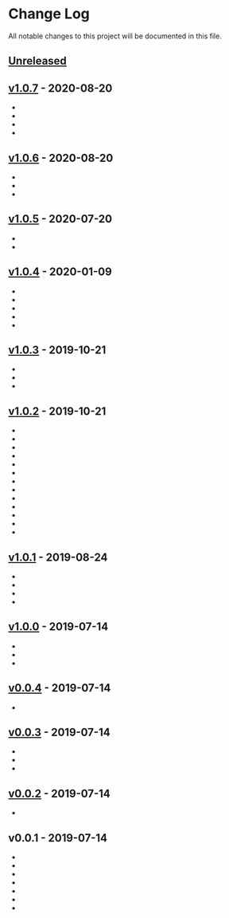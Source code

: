 # Change Log

All notable changes to this project will be documented in this file.

<a name="unreleased"></a>
## [Unreleased]



<a name="v1.0.7"></a>
## [v1.0.7] - 2020-08-20

- 
- 
- 
- 


<a name="v1.0.6"></a>
## [v1.0.6] - 2020-08-20

- 
- 
- 


<a name="v1.0.5"></a>
## [v1.0.5] - 2020-07-20

- 
- 


<a name="v1.0.4"></a>
## [v1.0.4] - 2020-01-09

- 
- 
- 
- 
- 


<a name="v1.0.3"></a>
## [v1.0.3] - 2019-10-21

- 
- 
- 


<a name="v1.0.2"></a>
## [v1.0.2] - 2019-10-21

- 
- 
- 
- 
- 
- 
- 
- 
- 
- 
- 
- 
- 


<a name="v1.0.1"></a>
## [v1.0.1] - 2019-08-24

- 
- 
- 
- 


<a name="v1.0.0"></a>
## [v1.0.0] - 2019-07-14

- 
- 
- 


<a name="v0.0.4"></a>
## [v0.0.4] - 2019-07-14

- 


<a name="v0.0.3"></a>
## [v0.0.3] - 2019-07-14

- 
- 
- 


<a name="v0.0.2"></a>
## [v0.0.2] - 2019-07-14

- 


<a name="v0.0.1"></a>
## v0.0.1 - 2019-07-14

- 
- 
- 
- 
- 
- 
- 


[Unreleased]: https://github.com/binbashar/terraform-tfstate-backend/compare/v1.0.7...HEAD
[v1.0.7]: https://github.com/binbashar/terraform-tfstate-backend/compare/v1.0.6...v1.0.7
[v1.0.6]: https://github.com/binbashar/terraform-tfstate-backend/compare/v1.0.5...v1.0.6
[v1.0.5]: https://github.com/binbashar/terraform-tfstate-backend/compare/v1.0.4...v1.0.5
[v1.0.4]: https://github.com/binbashar/terraform-tfstate-backend/compare/v1.0.3...v1.0.4
[v1.0.3]: https://github.com/binbashar/terraform-tfstate-backend/compare/v1.0.2...v1.0.3
[v1.0.2]: https://github.com/binbashar/terraform-tfstate-backend/compare/v1.0.1...v1.0.2
[v1.0.1]: https://github.com/binbashar/terraform-tfstate-backend/compare/v1.0.0...v1.0.1
[v1.0.0]: https://github.com/binbashar/terraform-tfstate-backend/compare/v0.0.4...v1.0.0
[v0.0.4]: https://github.com/binbashar/terraform-tfstate-backend/compare/v0.0.3...v0.0.4
[v0.0.3]: https://github.com/binbashar/terraform-tfstate-backend/compare/v0.0.2...v0.0.3
[v0.0.2]: https://github.com/binbashar/terraform-tfstate-backend/compare/v0.0.1...v0.0.2

